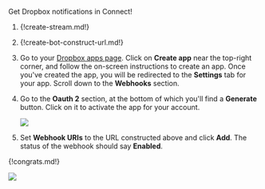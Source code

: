 Get Dropbox notifications in Connect!

1. {!create-stream.md!}

1. {!create-bot-construct-url.md!}

1. Go to your [Dropbox apps page](https://www.dropbox.com/developers/apps).
   Click on **Create app** near the top-right corner, and follow the on-screen
   instructions to create an app. Once you've created the app, you will be
   redirected to the **Settings** tab for your app. Scroll down to the
   **Webhooks** section.

1. Go to the **Oauth 2** section, at the bottom of which you'll find a **Generate**
   button. Click on it to activate the app for your account.

    ![](/static/images/integrations/dropbox/oauth2_generate.png)

1. Set **Webhook URIs** to the URL constructed above and click **Add**.
   The status of the webhook should say **Enabled**.

{!congrats.md!}

![](/static/images/integrations/dropbox/001.png)
